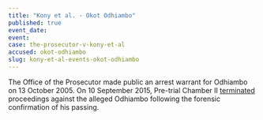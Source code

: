 ```yaml
---
title: "Kony et al. - Okot Odhiambo"
published: true
event_date:
event:
case: the-prosecutor-v-kony-et-al
accused: okot-odhiambo
slug: kony-et-al-events-okot-odhiambo
---
```


The Office of the Prosecutor made public an arrest warrant for Odhiambo on 13 October 2005. On 10 September 2015, Pre-trial Chamber II [terminated](https://www.icc-cpi.int/en_menus/icc/situations%20and%20cases/situations/situation%20icc%200204/related%20cases/icc%200204%200105/court%20records/chambers/pre%20trial%20chamber%20ii/Pages/431.aspx) proceedings against the alleged Odhiambo following the forensic confirmation of his passing.

